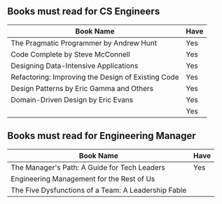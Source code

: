 ## Books must read for CS Engineers

| Book Name                                               | Have   |
| --------------------------------------------------------|--------|
| The Pragmatic Programmer by Andrew Hunt                 | Yes    |
| Code Complete by Steve McConnell                        |   Yes  |  
| Designing Data-Intensive Applications                   |  Yes   | 
| Refactoring: Improving the Design of Existing Code      |  Yes   | 
| Design Patterns by Eric Gamma and Others                |  Yes   | 
| Domain-Driven Design by Eric Evans                      |  Yes   |
|                             |  Yes   |




## Books must read for Engineering Manager

| Book Name                                               | Have   |
| --------------------------------------------------------|--------|
| The Manager's Path: A Guide for Tech Leaders            | Yes    |
| Engineering Management for the Rest of Us               |        |  
| The Five Dysfunctions of a Team: A Leadership Fable     |        | 


